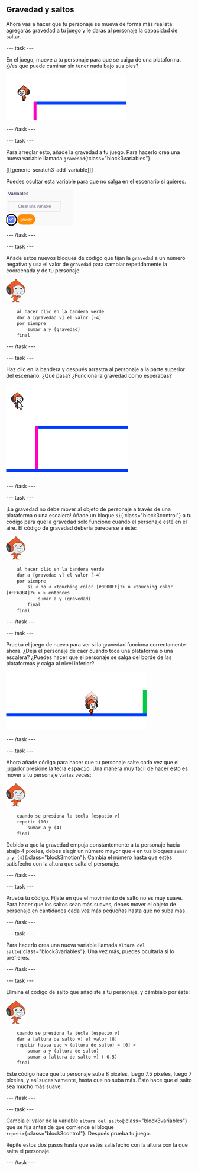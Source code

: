 ## Gravedad y saltos

Ahora vas a hacer que tu personaje se mueva de forma más realista: agregarás gravedad a tu juego y le darás al personaje la capacidad de saltar.

--- task ---

En el juego, mueve a tu personaje para que se caiga de una plataforma. ¿Ves que puede caminar sin tener nada bajo sus pies?

![captura de pantalla](images/dodge-no-gravity.png)

--- /task ---

--- task ---

Para arreglar esto, añade la gravedad a tu juego. Para hacerlo crea una nueva variable llamada `gravedad`{:class="block3variables"}.

[[[generic-scratch3-add-variable]]]

Puedes ocultar esta variable para que no salga en el escenario si quieres.

![captura de pantalla](images/dodge-gravity-annotated.png)

--- /task ---

--- task ---

Añade estos nuevos bloques de código que fijan la `gravedad` a un número negativo y usa el valor de `gravedad` para cambiar repetidamente la coordenada y de tu personaje:

![objeto pico caminando](images/pico_walking_sprite.png)

```blocks3
    al hacer clic en la bandera verde
    dar a [gravedad v] el valor [-4]
    por siempre
        sumar a y (gravedad)
    final
```

--- /task ---

--- task ---

Haz clic en la bandera y después arrastra al personaje a la parte superior del escenario. ¿Qué pasa? ¿Funciona la gravedad como esperabas?

![captura de pantalla](images/dodge-gravity-drag.png)

--- /task ---

--- task ---

¡La gravedad no debe mover al objeto de personaje a través de una plataforma o una escalera! Añade un bloque `si`{:class="block3control"} a tu código para que la gravedad solo funcione cuando el personaje esté en el aire. El código de gravedad debería parecerse a éste:

![objeto pico caminando](images/pico_walking_sprite.png)

```blocks3
    al hacer clic en la bandera verde
    dar a [gravedad v] el valor [-4]
    por siempre
        si < no < <touching color [#0000FF]?> o <touching color [#FF69B4]?> > > entonces
            sumar a y (gravedad)
        final
    final
```

--- /task ---

--- task ---

Prueba el juego de nuevo para ver si la gravedad funciona correctamente ahora. ¿Deja el personaje de caer cuando toca una plataforma o una escalera? ¿Puedes hacer que el personaje se salga del borde de las plataformas y caiga al nivel inferior?

![captura de pantalla](images/dodge-gravity-test.png)

--- /task ---

--- task ---

Ahora añade código para hacer que tu personaje salte cada vez que el jugador presione la tecla <kbd>espacio</kbd>. Una manera muy fácil de hacer esto es mover a tu personaje varias veces:

![objeto pico caminando](images/pico_walking_sprite.png)

```blocks3
    cuando se presiona la tecla [espacio v]
    repetir (10)
        sumar a y (4)
    final
```

Debido a que la gravedad empuja constantemente a tu personaje hacia abajo 4 píxeles, debes elegir un número mayor que `4` en tus bloques `sumar a y (4)`{:class="block3motion"}. Cambia el número hasta que estés satisfecho con la altura que salta el personaje.

--- /task ---

--- task ---

Prueba tu código. Fíjate en que el movimiento de salto no es muy suave. Para hacer que los saltos sean más suaves, debes mover el objeto de personaje en cantidades cada vez más pequeñas hasta que no suba más.

--- /task ---

--- task ---

Para hacerlo crea una nueva variable llamada `altura del salto`{:class="block3variables"}. Una vez más, puedes ocultarla si lo prefieres.

--- /task ---

--- task ---

Elimina el código de salto que añadiste a tu personaje, y cámbialo por éste:

![objeto pico caminando](images/pico_walking_sprite.png)

```blocks3
    cuando se presiona la tecla [espacio v]
    dar a [altura de salto v] el valor [8]
    repetir hasta que < (altura de salto) = [0] >
        sumar a y (altura de salto)
        sumar a [altura de salto v] (-0.5)
    final
```

Este código hace que tu personaje suba 8 píxeles, luego 7.5 píxeles, luego 7 píxeles, y así sucesivamente, hasta que no suba más. Ésto hace que el salto sea mucho más suave.

--- /task ---

--- task ---

Cambia el valor de la variable `altura del salto`{:class="block3variables"} que se fija antes de que comience el bloque `repetir`{:class="block3control"}. Después prueba tu juego.

Repite estos dos pasos hasta que estés satisfecho con la altura con la que salta el personaje.

--- /task ---